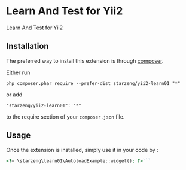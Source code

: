 Learn And Test for Yii2
=======================
Learn And Test for Yii2

Installation
------------

The preferred way to install this extension is through [composer](http://getcomposer.org/download/).

Either run

```
php composer.phar require --prefer-dist starzeng/yii2-learn01 "*"
```

or add

```
"starzeng/yii2-learn01": "*"
```

to the require section of your `composer.json` file.


Usage
-----

Once the extension is installed, simply use it in your code by  :

```php
<?= \starzeng\learn01\AutoloadExample::widget(); ?>```